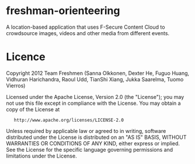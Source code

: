 freshman-orienteering
=====================

A location-based application that uses F-Secure Content Cloud to crowdsource images, videos and other media from different events.


Licence
=======

   Copyright 2012 Team Freshmen (Sanna Olkkonen, Dexter He,
   Fuguo Huang, Vidhuran Harichandra, Raoul Udd, TianShi Xiang,
   Jukka Saarelma, Tuomo Vierros)

   Licensed under the Apache License, Version 2.0 (the "License");
   you may not use this file except in compliance with the License.
   You may obtain a copy of the License at

       http://www.apache.org/licenses/LICENSE-2.0

   Unless required by applicable law or agreed to in writing, software
   distributed under the License is distributed on an "AS IS" BASIS,
   WITHOUT WARRANTIES OR CONDITIONS OF ANY KIND, either express or implied.
   See the License for the specific language governing permissions and
   limitations under the License.
